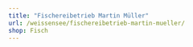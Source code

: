 ```yaml
---
title: "Fischereibetrieb Martin Müller"
url: /weissensee/fischereibetrieb-martin-mueller/
shop: Fisch
---
```

